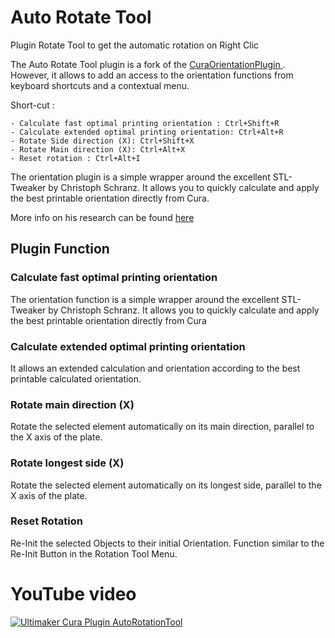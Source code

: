 # Auto Rotate Tool

Plugin Rotate Tool to get the automatic rotation on Right Clic 

The Auto Rotate Tool plugin is a fork of the [CuraOrientationPlugin ](https://github.com/nallath/CuraOrientationPlugin). However, it allows to add an access to the orientation functions from keyboard shortcuts and a contextual menu.

Short-cut :

	- Calculate fast optimal printing orientation : Ctrl+Shift+R
	- Calculate extended optimal printing orientation: Ctrl+Alt+R       
	- Rotate Side direction (X): Ctrl+Shift+X
	- Rotate Main direction (X): Ctrl+Alt+X
	- Reset rotation : Ctrl+Alt+I

The orientation plugin is a simple wrapper around the excellent STL-Tweaker by Christoph Schranz. It allows you to quickly calculate and apply the best printable orientation directly from Cura.

More info on his research can be found [here](https://www.researchgate.net/publication/311765131_Tweaker_-_Auto_Rotation_Module_for_FDM_3D_Printing)

## Plugin Function

### Calculate fast optimal printing orientation
The orientation function is a simple wrapper around the excellent STL-Tweaker by Christoph Schranz. It allows you to quickly calculate and apply the best printable orientation directly from Cura

### Calculate extended optimal printing orientation
It allows an extended calculation and orientation according to the best printable calculated orientation.

### Rotate main direction (X)
Rotate the selected element automatically on its main direction, parallel to the X axis of the plate.

### Rotate longest side (X)
Rotate the selected element automatically on its longest side, parallel to the X axis of the plate.

### Reset Rotation
Re-Init the selected Objects to their initial Orientation. Function similar to the Re-Init Button in the Rotation Tool Menu.


# YouTube video

[![Ultimaker Cura Plugin AutoRotationTool](http://img.youtube.com/vi/RFb83o0sQwY/0.jpg)](https://www.youtube.com/watch?v=RFb83o0sQwY)

